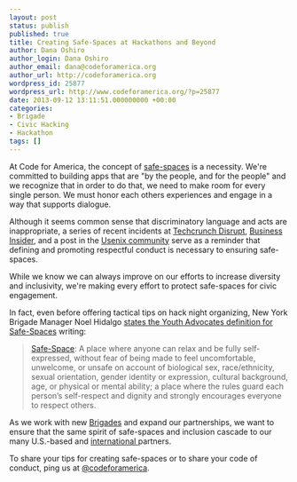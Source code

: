 ```yaml
---
layout: post
status: publish
published: true
title: Creating Safe-Spaces at Hackathons and Beyond
author: Dana Oshiro
author_login: Dana Oshiro
author_email: dana@codeforamerica.org
author_url: http://codeforamerica.org
wordpress_id: 25877
wordpress_url: http://www.codeforamerica.org/?p=25877
date: 2013-09-12 13:11:51.000000000 +00:00
categories:
- Brigade
- Civic Hacking
- Hackathon
tags: []
---
```

At Code for America, the concept of <a href="http://en.wikipedia.org/wiki/Safe-space">safe-spaces</a> is a necessity. We're committed to building apps that are "by the people, and for the people" and we recognize that in order to do that, we need to make room for every single person. We must honor each others experiences and engage in a way that supports dialogue.

Although it seems common sense that discriminatory language and acts are inappropriate, a series of recent incidents at <a href="http://www.dailydot.com/news/techcrunch-hackathon-titstare-sexism/">Techcrunch Disrupt</a>, <a href="http://betabeat.com/2013/09/business-insiders-sexist-cto-has-resigned-but-hes-still-everything-thats-wrong-with-tech/">Business Insider</a>, and a post in the <a href="https://www.usenix.org/blog/my-daughters-high-school-programming-teacher">Usenix community</a> serve as a reminder that defining and promoting respectful conduct is necessary to ensuring safe-spaces.

While we know we can always improve on our efforts to increase diversity and inclusivity, we're making every effort to protect safe-spaces for civic engagement.

In fact, even before offering tactical tips on hack night organizing, New York Brigade Manager Noel Hidalgo <a href="http://www.codeforamerica.org/2013/07/24/brigade-101-how-to-hack-night/">states the Youth Advocates definition for Safe-Spaces</a> writing:
<blockquote><a href="http://en.wikipedia.org/wiki/Safe-space">Safe-Space</a>: A place where anyone can relax and be fully self-expressed, without fear of being made to feel uncomfortable, unwelcome, or unsafe on account of biological sex, race/ethnicity, sexual orientation, gender identity or expression, cultural background, age, or physical or mental ability; a place where the rules guard each person’s self-respect and dignity and strongly encourages everyone to respect others.</blockquote>
As we work with new <a href="http://brigade.codeforamerica.org">Brigades</a> and expand our partnerships, we want to ensure that the same spirit of safe-spaces and inclusion cascade to our many U.S.-based and <a href="http://codeforamerica.org/international">international </a>partners.

To share your tips for creating safe-spaces or to share your code of conduct, ping us at <a href="http://twitter.com/codeforamerica">@codeforamerica</a>.
